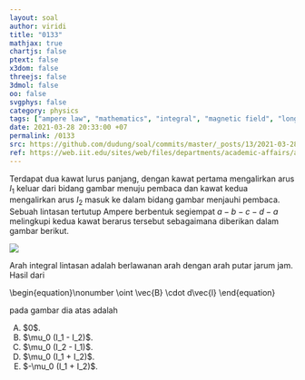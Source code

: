 ```yaml
---
layout: soal
author: viridi
title: "0133"
mathjax: true
chartjs: false
ptext: false
x3dom: false
threejs: false
3dmol: false
oo: false
svgphys: false
category: physics
tags: ["ampere law", "mathematics", "integral", "magnetic field", "long wire", "line integral", "square loop", "fi1202", "2020-1"]
date: 2021-03-28 20:33:00 +07
permalink: /0133
src: https://github.com/dudung/soal/commits/master/_posts/13/2021-03-28-ampere-law-2-long-wires-rect-loop.md
ref: https://web.iit.edu/sites/web/files/departments/academic-affairs/academic-resource-center/pdfs/Amperes_law.pdf
---
```

Terdapat dua kawat lurus panjang, dengan kawat pertama mengalirkan arus $I_1$ keluar dari bidang gambar menuju pembaca dan kawat kedua mengalirkan arus $I_2$ masuk ke dalam bidang gambar menjauhi pembaca. Sebuah lintasan tertutup Ampere berbentuk segiempat $a - b - c - d - a$ melingkupi kedua kawat berarus tersebut sebagaimana diberikan dalam gambar berikut.

![]({{site.baseurl}}/assets/img/0/13/0133.png)

Arah integral lintasan adalah berlawanan arah dengan arah putar jarum jam. Hasil dari

\begin{equation}\nonumber
\oint \vec{B} \cdot d\vec{l}
\end{equation}

pada gambar dia atas adalah

<ol type="A">
<li>$0$.
<li>$\mu_0 (I_1 - I_2)$.
<li>$\mu_0 (I_2 - I_1)$.
<li>$\mu_0 (I_1 + I_2)$.
<li>$-\mu_0 (I_1 + I_2)$.
